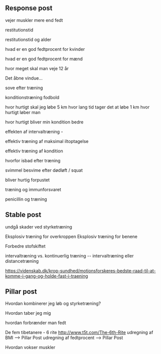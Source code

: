 








## Response post


vejer muskler mere end fedt

restitutionstid

restitutionstid og alder


hvad er en god fedtprocent for kvinder

hvad er en god fedtprocent for mænd

hvor meget skal man veje 12 år


Det åbne vindue...

sove efter træning

konditionstræning fodbold

hvor hurtigt skal jeg løbe 5 km
hvor lang tid tager det at løbe 1 km
hvor hurtigt løber man

hvor hurtigt bliver min kondition bedre

effekten af intervaltræning - 

effektiv træning af maksimal iltoptagelse

effektiv træning af kondition

hvorfor isbad efter træning

svimmel besvime efter dødløft / squat

bliver hurtig forpustet

træning og immunforsvaret

penicillin og træning

## Stable post

undgå skader ved styrketræning

Eksplosiv træning for overkroppen
Eksplosiv træning for benene

Forbedre stofskiftet

intervaltræning vs. kontinuerlig træning -- intervaltræning eller distancetræning

https://videnskab.dk/krop-sundhed/motionsforskeres-bedste-raad-til-at-komme-i-gang-og-holde-fast-i-traening

## Pillar post

Hvordan kombinerer jeg løb og styrketræning?

Hvordan taber jeg mig

hvordan forbrænder man fedt

De fem tibetanere - 6 rite http://www.t5t.com/The-6th-Rite
udregning af BMI --> Pillar Post
udregning af fedtprocent --> Pillar Post

Hvordan vokser muskler
